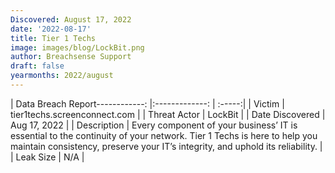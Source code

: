 ```yaml
---
Discovered: August 17, 2022
date: '2022-08-17'
title: Tier 1 Techs
image: images/blog/LockBit.png
author: Breachsense Support
draft: false
yearmonths: 2022/august
---
```


| Data Breach Report------------:     |:-------------:    | :-----:|
| Victim      | tier1techs.screenconnect.com      | 
| Threat Actor      | LockBit      | 
| Date Discovered      | Aug 17, 2022      | 
| Description      | Every component of your business’ IT is essential to the continuity of your network. Tier 1 Techs is here to help you maintain consistency, preserve your IT’s integrity, and uphold its reliability.       | 
| Leak Size      | N/A      | 


